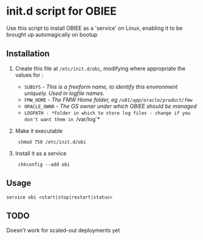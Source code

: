 # init.d script for OBIEE

Use this script to install OBIEE as a 'service' on Linux, enabling it to be brought up automagically on bootup

## Installation

1. Create this file at `/etc/init.d/obi`, modifying where appropriate the values for : 
	* `SUBSYS` - *This is a freeform name, to identify this environment uniquely. Used in logfile names.*
	* `FMW_HOME` - *The FMW Home folder, eg `/u01/app/oracle/product/fmw`*
	* `ORACLE_OWNR` - *The OS owner under which OBIEE should be managed*
	* `LOGPATH - *Folder in which to store log files - change if you don't want them in `/var/log`*

2. Make it executable

		chmod 750 /etc/init.d/obi
3. Install it as a service

		chkconfig --add obi

## Usage

	service obi <start|stop|restart|status>


## TODO

Doesn't work for scaled-out deployments yet
